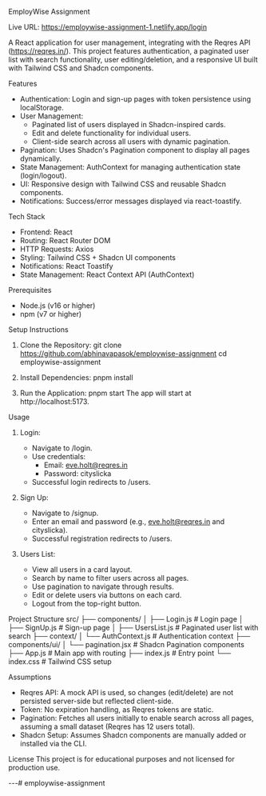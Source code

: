 EmployWise Assignment

Live URL: https://employwise-assignment-1.netlify.app/login

A React application for user management, integrating with the Reqres API (https://reqres.in/). This project features authentication, a paginated user list with search functionality, user editing/deletion, and a responsive UI built with Tailwind CSS and Shadcn components.

Features
- Authentication: Login and sign-up pages with token persistence using localStorage.
- User Management:
  - Paginated list of users displayed in Shadcn-inspired cards.
  - Edit and delete functionality for individual users.
  - Client-side search across all users with dynamic pagination.
- Pagination: Uses Shadcn's Pagination component to display all pages dynamically.
- State Management: AuthContext for managing authentication state (login/logout).
- UI: Responsive design with Tailwind CSS and reusable Shadcn components.
- Notifications: Success/error messages displayed via react-toastify.

Tech Stack
- Frontend: React
- Routing: React Router DOM
- HTTP Requests: Axios
- Styling: Tailwind CSS + Shadcn UI components
- Notifications: React Toastify
- State Management: React Context API (AuthContext)

Prerequisites
- Node.js (v16 or higher)
- npm (v7 or higher)

Setup Instructions
1. Clone the Repository:
   git clone https://github.com/abhinavapasok/employwise-assignment
   cd employwise-assignment

2. Install Dependencies:
   pnpm install

3. Run the Application:
   pnpm start
   The app will start at http://localhost:5173.

Usage
1. Login:
   - Navigate to /login.
   - Use credentials:
     - Email: eve.holt@reqres.in
     - Password: cityslicka
   - Successful login redirects to /users.

2. Sign Up:
   - Navigate to /signup.
   - Enter an email and password (e.g., eve.holt@reqres.in and cityslicka).
   - Successful registration redirects to /users.

3. Users List:
   - View all users in a card layout.
   - Search by name to filter users across all pages.
   - Use pagination to navigate through results.
   - Edit or delete users via buttons on each card.
   - Logout from the top-right button.


Project Structure
src/
├── components/
│   ├── Login.js          # Login page
│   ├── SignUp.js         # Sign-up page
│   ├── UsersList.js      # Paginated user list with search
├── context/
│   └── AuthContext.js    # Authentication context
├── components/ui/
│   └── pagination.jsx    # Shadcn Pagination components
├── App.js                # Main app with routing
├── index.js              # Entry point
└── index.css             # Tailwind CSS setup

Assumptions
- Reqres API: A mock API is used, so changes (edit/delete) are not persisted server-side but reflected client-side.
- Token: No expiration handling, as Reqres tokens are static.
- Pagination: Fetches all users initially to enable search across all pages, assuming a small dataset (Reqres has 12 users total).
- Shadcn Setup: Assumes Shadcn components are manually added or installed via the CLI.


License
This project is for educational purposes and not licensed for production use.

---# employwise-assignment
